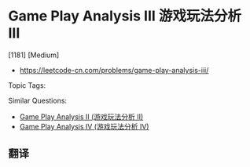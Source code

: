 # Game Play Analysis III 游戏玩法分析 III

[1181] [Medium]

- https://leetcode-cn.com/problems/game-play-analysis-iii/

Topic Tags:

Similar Questions:

- [Game Play Analysis II (游戏玩法分析 II)](https://leetcode-cn.com/problems/game-play-analysis-ii/)
- [Game Play Analysis IV (游戏玩法分析 IV)](https://leetcode-cn.com/problems/game-play-analysis-iv/)

## 翻译

